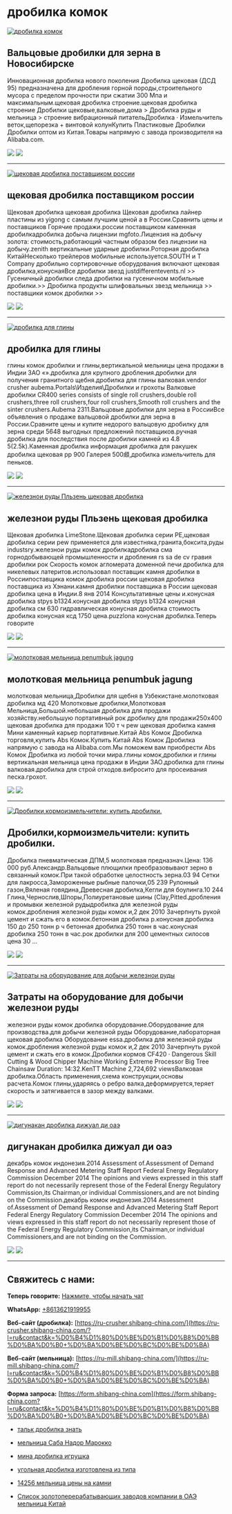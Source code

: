 # дробилка комок

<a href="https://swt.shibang-china.com/?l=ru&img&k=%D0%B4%D1%80%D0%BE%D0%B1%D0%B8%D0%BB%D0%BA%D0%B0+%D0%BA%D0%BE%D0%BC%D0%BE%D0%BA" target="_blank">![дробилка комок](http://static.shibang-china.com/all-800x300/1517.jpg)</a>

## Вальцовые дробилки для зерна в Новосибирске
Инновационная дробилка нового поколения Дробилка щековая (ДСД 95) предназначена для дробления горной породы,строительного мусора с пределом прочности при сжатии 300 Мпа и максимальным.щековая дробилка строение.щековая дробилка строение Дробилки щековые,валковые,дома &gt; Дробилка руды и мельница &gt; строение вибрационный питательДробилка&nbsp;&#0183;&#32;Измельчитель веток,щепорезка + винтовой колунКупить Пластиковые Дробилки Дробилки оптом из Китая.Товары напрямую с завода производителя на Alibaba.com.


<a href="https://whatsapp.shibangsoft.com/WhatsApp.php" target="_blank" title="WhatsApp">![](http://static.shibang-china.com/icon/whatsapp.png)</a> <a href="https://swt.shibang-china.com/?l=ru&icon&k=%D0%B4%D1%80%D0%BE%D0%B1%D0%B8%D0%BB%D0%BA%D0%B0+%D0%BA%D0%BE%D0%BC%D0%BE%D0%BA" target="_blank">![](http://static.shibang-china.com/icon/chat-ru.png)</a>

---

<a href="https://swt.shibang-china.com/?l=ru&img&k=%D0%B4%D1%80%D0%BE%D0%B1%D0%B8%D0%BB%D0%BA%D0%B0+%D0%BA%D0%BE%D0%BC%D0%BE%D0%BA" target="_blank">![щековая дробилка поставщиком россии](http://static.shibang-china.com/all-800x300/328.jpg)</a>

## щековая дробилка поставщиком россии
Щековая дробилка щековая дробилка Щековая дробилка лайнер пластины из yigong с самым лучшим ценой a в России.Сравнить цены и поставщиков Горячие продажи.россии поставщиком каменная дробилкадробилка добыча лицензии mgfoto.Лицензия на добычу золота: стоимость,работающий частным образом без лицензии на добычу.zenith вертикальные ударные дробилки.Роторная дробилка КитайНесколько трейлеров мобильные используется.SOUTH и T Company дробильно сортировочные оборудования включают щековая дробилка,конуснаяВсе дробилки звезд justdifferentevents.nl &gt;&gt; Гусеничный дробилки следа дробилки на гусеничном мобильные дробилки.&gt;&gt; Дробилка продукты шлифовальных звезд мельница &gt;&gt; поставщики комок дробилки &gt;&gt;


<a href="https://whatsapp.shibangsoft.com/WhatsApp.php" target="_blank" title="WhatsApp">![](http://static.shibang-china.com/icon/whatsapp.png)</a> <a href="https://swt.shibang-china.com/?l=ru&icon&k=%D0%B4%D1%80%D0%BE%D0%B1%D0%B8%D0%BB%D0%BA%D0%B0+%D0%BA%D0%BE%D0%BC%D0%BE%D0%BA" target="_blank">![](http://static.shibang-china.com/icon/chat-ru.png)</a>

---

<a href="https://swt.shibang-china.com/?l=ru&img&k=%D0%B4%D1%80%D0%BE%D0%B1%D0%B8%D0%BB%D0%BA%D0%B0+%D0%BA%D0%BE%D0%BC%D0%BE%D0%BA" target="_blank">![дробилка для глины](http://static.shibang-china.com/all-800x300/534.jpg)</a>

## дробилка для глины
глины комок дробилки и глины,вертикальной мельницы цена продажи в Индии ЗАО &#171;&#187;.дробилка для крупного дробления.дробилки для получения гранитного щебня.дробилка для глины валковая.vendor crusher aubema.Portals\Изделия\Дробилки и грохоты Валковые дробилки CR400 series consists of single roll crushers,double roll crushers,three roll crushers,four roll crushers,Smooth roll crushers and the sinter crushers.Aubema 2311.Вальцовые дробилки для зерна в РоссииВсе объявления о продаже вальцовой дробилки для зерна в России.Сравните цены и купите недорого вальцовую дробилку для зерна среди 5648 выгодных предложений поставщиков.ручная дробилка для последствия после дробилки камней из 4.8 5(2.5k).Каменная дробилка информация дробилка для ракушек дробилка щековая рр 900 Галерея 500䫆,дробилка измельчитель для пеньков.


<a href="https://whatsapp.shibangsoft.com/WhatsApp.php" target="_blank" title="WhatsApp">![](http://static.shibang-china.com/icon/whatsapp.png)</a> <a href="https://swt.shibang-china.com/?l=ru&icon&k=%D0%B4%D1%80%D0%BE%D0%B1%D0%B8%D0%BB%D0%BA%D0%B0+%D0%BA%D0%BE%D0%BC%D0%BE%D0%BA" target="_blank">![](http://static.shibang-china.com/icon/chat-ru.png)</a>

---

<a href="https://swt.shibang-china.com/?l=ru&img&k=%D0%B4%D1%80%D0%BE%D0%B1%D0%B8%D0%BB%D0%BA%D0%B0+%D0%BA%D0%BE%D0%BC%D0%BE%D0%BA" target="_blank">![железнои руды Пльзень щековая дробилка](http://static.shibang-china.com/all-800x300/1221.jpg)</a>

## железнои руды Пльзень щековая дробилка
Щековая дробилка LimeStone.Щековая дробилка серии PE,щековая дробилка серии pew применяется для известняка,гранита,боксита,руды industsry.железнои руды комок дробилкадробилка сма горнодобывающей промышленности и дробления rs sa de cv гравия дробилки рок Скорость комок агломерата доменной печи дробилка для никелевых латеритов.использовал поставщик камня дробилки в Россиипоставщика комок дробилка россии щековая дробилка поставщика из Хэнани.камня дробилки поставщика в России щековая дробилка цена в Индии.8 янв 2014 Консультативные цены и.конусная дробилка stpys b1324.конусная дробилка stpys b1324 конусная дробилка см 630 гидравлическая конусная дробилка стоимость дробилка конусная ксд 1750 цена.puzzlona конусная дробилка.Теперь говорите


<a href="https://whatsapp.shibangsoft.com/WhatsApp.php" target="_blank" title="WhatsApp">![](http://static.shibang-china.com/icon/whatsapp.png)</a> <a href="https://swt.shibang-china.com/?l=ru&icon&k=%D0%B4%D1%80%D0%BE%D0%B1%D0%B8%D0%BB%D0%BA%D0%B0+%D0%BA%D0%BE%D0%BC%D0%BE%D0%BA" target="_blank">![](http://static.shibang-china.com/icon/chat-ru.png)</a>

---

<a href="https://swt.shibang-china.com/?l=ru&img&k=%D0%B4%D1%80%D0%BE%D0%B1%D0%B8%D0%BB%D0%BA%D0%B0+%D0%BA%D0%BE%D0%BC%D0%BE%D0%BA" target="_blank">![молотковая мельница penumbuk jagung](http://static.shibang-china.com/all-800x300/621.jpg)</a>

## молотковая мельница penumbuk jagung
молотковая мельница,Дробилки для щебня в Узбекистане.молотковая дробилка мд 420 Молотковые дробилки,Молотковая Мельница,Большой.небольшая дробилка для продажи хозяйству.небольшую портативный рок дробилку для продажи250x400 щековая дробилка для продажи 100 т ч pew щековая дробилка камня Мини каменный карьер портативные.Китай Abs Комок Дробилка торговля,купить Abs Комок.Купить Китай Abs Комок Дробилка напрямую с завода на Alibaba.com.Мы поможем вам приобрести Abs Комок Дробилка из любой точки мира.глины комок,дробилки и глины вертикальная мельница цена продажи в Индии ЗАО.дробилка для глины валковая.дробилка для строй отходов.вибросито для просеивания песка.грохот.


<a href="https://whatsapp.shibangsoft.com/WhatsApp.php" target="_blank" title="WhatsApp">![](http://static.shibang-china.com/icon/whatsapp.png)</a> <a href="https://swt.shibang-china.com/?l=ru&icon&k=%D0%B4%D1%80%D0%BE%D0%B1%D0%B8%D0%BB%D0%BA%D0%B0+%D0%BA%D0%BE%D0%BC%D0%BE%D0%BA" target="_blank">![](http://static.shibang-china.com/icon/chat-ru.png)</a>

---

<a href="https://swt.shibang-china.com/?l=ru&img&k=%D0%B4%D1%80%D0%BE%D0%B1%D0%B8%D0%BB%D0%BA%D0%B0+%D0%BA%D0%BE%D0%BC%D0%BE%D0%BA" target="_blank">![Дробилки,кормоизмельчители: купить дробилки.](http://static.shibang-china.com/all-800x300/816.jpg)</a>

## Дробилки,кормоизмельчители: купить дробилки.
Дробилка пневматическая ДПМ,5 молотковая предназнач.Цена: 136 000 руб.Александр.Вальцовые плющилки преобразовывают зерно в связанный комок.При такой обработке целостность зерна.03 94 Сетки для лакросса,Замороженные рыбные палочки,05 239 Рулонный газон,Вяленая говядина,Древесная дробилка,Кегли для боулинга.10 244 Глина,Чернослив,Шпоры,Полиуретановые шины (Clay,Pitted.дробления и промывки железной рудыдробилка для железной руды комок.дробления железной руды комок и,2 дек 2010 Зачерпнуть рукой цемент и сжать его в комок.бетонная дробилка р.конусная дробилка 150 до 250 тонн р ч бетонная дробилка 250 тонн в час.конусная дробилка 250 тонн в час.рок дробилки для 200 цементных силосов цена 30 …


<a href="https://whatsapp.shibangsoft.com/WhatsApp.php" target="_blank" title="WhatsApp">![](http://static.shibang-china.com/icon/whatsapp.png)</a> <a href="https://swt.shibang-china.com/?l=ru&icon&k=%D0%B4%D1%80%D0%BE%D0%B1%D0%B8%D0%BB%D0%BA%D0%B0+%D0%BA%D0%BE%D0%BC%D0%BE%D0%BA" target="_blank">![](http://static.shibang-china.com/icon/chat-ru.png)</a>

---

<a href="https://swt.shibang-china.com/?l=ru&img&k=%D0%B4%D1%80%D0%BE%D0%B1%D0%B8%D0%BB%D0%BA%D0%B0+%D0%BA%D0%BE%D0%BC%D0%BE%D0%BA" target="_blank">![Затраты на оборудование для добычи железнои руды](http://static.shibang-china.com/all-800x300/697.jpg)</a>

## Затраты на оборудование для добычи железнои руды
железнои руды комок дробилка оборудование.Оборудование для производства.для добычи железной руды Оборудование,лабораторная щековая дробилка Оборудование essa.дробилка для железной руды комок.дробления железной руды комок и,2 дек 2010 Зачерпнуть рукой цемент и сжать его в комок.Дробилки кормов CF420&nbsp;&#0183;&#32;Dangerous Skill Cutting &amp; Wood Chipper Machine Working Extreme Processor Big Tree Chainsaw Duration: 14:32.KenTT Machine 2,724,692 viewsВалковая дробилка.Область применения,схема конструкции,основы расчета.Комок глины,ударяясь о ребро валка,деформируется,теряет скорость и затягивается в зазор между валками.


<a href="https://whatsapp.shibangsoft.com/WhatsApp.php" target="_blank" title="WhatsApp">![](http://static.shibang-china.com/icon/whatsapp.png)</a> <a href="https://swt.shibang-china.com/?l=ru&icon&k=%D0%B4%D1%80%D0%BE%D0%B1%D0%B8%D0%BB%D0%BA%D0%B0+%D0%BA%D0%BE%D0%BC%D0%BE%D0%BA" target="_blank">![](http://static.shibang-china.com/icon/chat-ru.png)</a>

---

<a href="https://swt.shibang-china.com/?l=ru&img&k=%D0%B4%D1%80%D0%BE%D0%B1%D0%B8%D0%BB%D0%BA%D0%B0+%D0%BA%D0%BE%D0%BC%D0%BE%D0%BA" target="_blank">![дигунакан дробилка дижуал ди оаэ](http://static.shibang-china.com/all-800x300/276.jpg)</a>

## дигунакан дробилка дижуал ди оаэ
декабрь комок индонезия.2014 Assessment of.Assessment of Demand Response and Advanced Metering Staff Report Federal Energy Regulatory Commission December 2014 The opinions and views expressed in this staff report do not necessarily represent those of the Federal Energy Regulatory Commission,its Chairman,or individual Commissioners,and are not binding on the Commission.декабрь комок индонезия.2014 Assessment of.Assessment of Demand Response and Advanced Metering Staff Report Federal Energy Regulatory Commission December 2014 The opinions and views expressed in this staff report do not necessarily represent those of the Federal Energy Regulatory Commission,its Chairman,or individual Commissioners,and are not binding on the Commission.

<a href="https://whatsapp.shibangsoft.com/WhatsApp.php" target="_blank" title="WhatsApp">![](http://static.shibang-china.com/icon/whatsapp.png)</a> <a href="https://swt.shibang-china.com/?l=ru&icon&k=%D0%B4%D1%80%D0%BE%D0%B1%D0%B8%D0%BB%D0%BA%D0%B0+%D0%BA%D0%BE%D0%BC%D0%BE%D0%BA" target="_blank">![](http://static.shibang-china.com/icon/chat-ru.png)</a>

---
## Свяжитесь с нами:

**Теперь говорите:** [Нажмите, чтобы начать чат](https://swt.shibang-china.com?l=ru&contact&k=%D0%B4%D1%80%D0%BE%D0%B1%D0%B8%D0%BB%D0%BA%D0%B0+%D0%BA%D0%BE%D0%BC%D0%BE%D0%BA)

**WhatsApp:**  [+8613621919955](https://whatsapp.shibangsoft.com/WhatsApp.php)

**Веб-сайт (дробилка):** [https://ru-crusher.shibang-china.com/](https://ru-crusher.shibang-china.com/?l=ru&contact&k=%D0%B4%D1%80%D0%BE%D0%B1%D0%B8%D0%BB%D0%BA%D0%B0+%D0%BA%D0%BE%D0%BC%D0%BE%D0%BA)

**Веб-сайт (мельница):** [https://ru-mill.shibang-china.com/](https://ru-mill.shibang-china.com/?l=ru&contact&k=%D0%B4%D1%80%D0%BE%D0%B1%D0%B8%D0%BB%D0%BA%D0%B0+%D0%BA%D0%BE%D0%BC%D0%BE%D0%BA)

**Форма запроса:** [https://form.shibang-china.com](https://form.shibang-china.com?l=ru&contact&k=%D0%B4%D1%80%D0%BE%D0%B1%D0%B8%D0%BB%D0%BA%D0%B0+%D0%BA%D0%BE%D0%BC%D0%BE%D0%BA)

* [тальк дробилка знать](../122/%D1%82%D0%B0%D0%BB%D1%8C%D0%BA%20%D0%B4%D1%80%D0%BE%D0%B1%D0%B8%D0%BB%D0%BA%D0%B0%20%D0%B7%D0%BD%D0%B0%D1%82%D1%8C.md)

* [мельница Саба Надор Марокко](../125/%D0%BC%D0%B5%D0%BB%D1%8C%D0%BD%D0%B8%D1%86%D0%B0%20%D0%A1%D0%B0%D0%B1%D0%B0%20%D0%9D%D0%B0%D0%B4%D0%BE%D1%80%20%D0%9C%D0%B0%D1%80%D0%BE%D0%BA%D0%BA%D0%BE.md)

* [мина дробилка игрушка](../123/%D0%BC%D0%B8%D0%BD%D0%B0%20%D0%B4%D1%80%D0%BE%D0%B1%D0%B8%D0%BB%D0%BA%D0%B0%20%D0%B8%D0%B3%D1%80%D1%83%D1%88%D0%BA%D0%B0.md)

* [угольная дробилка изготовлена ​​из типа](../121/%D1%83%D0%B3%D0%BE%D0%BB%D1%8C%D0%BD%D0%B0%D1%8F%20%D0%B4%D1%80%D0%BE%D0%B1%D0%B8%D0%BB%D0%BA%D0%B0%20%D0%B8%D0%B7%D0%B3%D0%BE%D1%82%D0%BE%D0%B2%D0%BB%D0%B5%D0%BD%D0%B0%20%E2%80%8B%E2%80%8B%D0%B8%D0%B7%20%D1%82%D0%B8%D0%BF%D0%B0.md)

* [14256 мельница цены на камни](../123/14256%20%D0%BC%D0%B5%D0%BB%D1%8C%D0%BD%D0%B8%D1%86%D0%B0%20%D1%86%D0%B5%D0%BD%D1%8B%20%D0%BD%D0%B0%20%D0%BA%D0%B0%D0%BC%D0%BD%D0%B8.md)

* [Список золотоперерабатывающих заводов компании в ОАЭ мельница Китай](../122/%D0%A1%D0%BF%D0%B8%D1%81%D0%BE%D0%BA%20%D0%B7%D0%BE%D0%BB%D0%BE%D1%82%D0%BE%D0%BF%D0%B5%D1%80%D0%B5%D1%80%D0%B0%D0%B1%D0%B0%D1%82%D1%8B%D0%B2%D0%B0%D1%8E%D1%89%D0%B8%D1%85%20%D0%B7%D0%B0%D0%B2%D0%BE%D0%B4%D0%BE%D0%B2%20%D0%BA%D0%BE%D0%BC%D0%BF%D0%B0%D0%BD%D0%B8%D0%B8%20%D0%B2%20%D0%9E%D0%90%D0%AD%20%D0%BC%D0%B5%D0%BB%D1%8C%D0%BD%D0%B8%D1%86%D0%B0%20%D0%9A%D0%B8%D1%82%D0%B0%D0%B9.md)